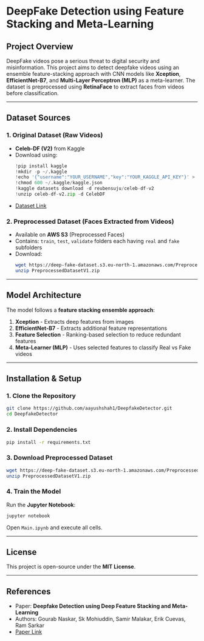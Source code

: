 # DeepFake Detection using Feature Stacking and Meta-Learning

## **Project Overview**
DeepFake videos pose a serious threat to digital security and misinformation. This project aims to detect deepfake videos using an ensemble feature-stacking approach with CNN models like **Xception**, **EfficientNet-B7**, and **Multi-Layer Perceptron (MLP)** as a meta-learner. The dataset is preprocessed using **RetinaFace** to extract faces from videos before classification.

---

## **Dataset Sources**
### **1. Original Dataset (Raw Videos)**
- **Celeb-DF (V2)** from Kaggle
- Download using:
  ```python
  !pip install kaggle
  !mkdir -p ~/.kaggle
  !echo '{"username":"YOUR_USERNAME","key":"YOUR_KAGGLE_API_KEY"}' > ~/.kaggle/kaggle.json
  !chmod 600 ~/.kaggle/kaggle.json
  !kaggle datasets download -d reubensuju/celeb-df-v2
  !unzip celeb-df-v2.zip -d CelebDF
  ```
- [Dataset Link](https://www.kaggle.com/datasets/reubensuju/celeb-df-v2)

### **2. Preprocessed Dataset (Faces Extracted from Videos)**
- Available on **AWS S3** (Preprocessed Faces)
- Contains: `train`, `test`, `validate` folders each having `real` and `fake` subfolders
- Download:
  ```sh
  wget https://deep-fake-dataset.s3.eu-north-1.amazonaws.com/PreprocessedDatasetV1.zip
  unzip PreprocessedDatasetV1.zip
  ```

---

## **Model Architecture**
The model follows a **feature stacking ensemble approach**:
1. **Xception** - Extracts deep features from images
2. **EfficientNet-B7** - Extracts additional feature representations
3. **Feature Selection** - Ranking-based selection to reduce redundant features
4. **Meta-Learner (MLP)** - Uses selected features to classify Real vs Fake videos

---


## **Installation & Setup**
### **1. Clone the Repository**
```sh
git clone https://github.com/aayushshah1/DeepfakeDetector.git
cd DeepfakeDetector
```

### **2. Install Dependencies**
```sh
pip install -r requirements.txt
```

### **3. Download Preprocessed Dataset**
```sh
wget https://deep-fake-dataset.s3.eu-north-1.amazonaws.com/PreprocessedDatasetV1.zip
unzip PreprocessedDatasetV1.zip
```

### **4. Train the Model**
Run the **Jupyter Notebook**:
```sh
jupyter notebook
```
Open `Main.ipynb` and execute all cells.

---

## **License**
This project is open-source under the **MIT License**.

---

## **References**
- Paper: **Deepfake Detection using Deep Feature Stacking and Meta-Learning**
- Authors: Gourab Naskar, Sk Mohiuddin, Samir Malakar, Erik Cuevas, Ram Sarkar
- [Paper Link](https://www.sciencedirect.com/science/article/pii/S2666539124001234)

